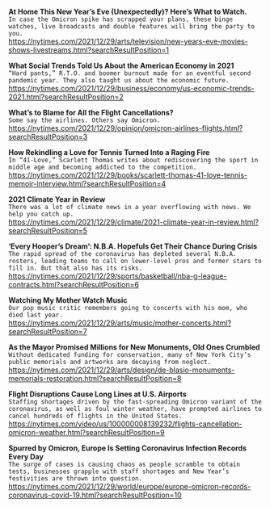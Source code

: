 **At Home This New Year’s Eve (Unexpectedly)? Here’s What to Watch.**\
`In case the Omicron spike has scrapped your plans, these binge watches, live broadcasts and double features will bring the party to you.`\
https://nytimes.com/2021/12/29/arts/television/new-years-eve-movies-shows-livestreams.html?searchResultPosition=1

**What Social Trends Told Us About the American Economy in 2021**\
`“Hard pants,” R.T.O. and boomer burnout made for an eventful second pandemic year. They also taught us about the economic future.`\
https://nytimes.com/2021/12/29/business/economy/us-economic-trends-2021.html?searchResultPosition=2

**What’s to Blame for All the Flight Cancellations?**\
`Some say the airlines. Others say Omicron.`\
https://nytimes.com/2021/12/29/opinion/omicron-airlines-flights.html?searchResultPosition=3

**How Rekindling a Love for Tennis Turned Into a Raging Fire**\
`In “41-Love,” Scarlett Thomas writes about rediscovering the sport in middle age and becoming addicted to the competition.`\
https://nytimes.com/2021/12/29/books/scarlett-thomas-41-love-tennis-memoir-interview.html?searchResultPosition=4

**2021 Climate Year in Review**\
`There was a lot of climate news in a year overflowing with news. We help you catch up.`\
https://nytimes.com/2021/12/29/climate/2021-climate-year-in-review.html?searchResultPosition=5

**‘Every Hooper’s Dream’: N.B.A. Hopefuls Get Their Chance During Crisis**\
`The rapid spread of the coronavirus has depleted several N.B.A. rosters, leading teams to call on lower-level pros and former stars to fill in. But that also has its risks.`\
https://nytimes.com/2021/12/29/sports/basketball/nba-g-league-contracts.html?searchResultPosition=6

**Watching My Mother Watch Music**\
`Our pop music critic remembers going to concerts with his mom, who died last year.`\
https://nytimes.com/2021/12/29/arts/music/mother-concerts.html?searchResultPosition=7

**As the Mayor Promised Millions for New Monuments, Old Ones Crumbled**\
`Without dedicated funding for conservation, many of New York City’s public memorials and artworks are decaying from neglect.`\
https://nytimes.com/2021/12/29/arts/design/de-blasio-monuments-memorials-restoration.html?searchResultPosition=8

**Flight Disruptions Cause Long Lines at U.S. Airports**\
`Staffing shortages driven by the fast-spreading Omicron variant of the coronavirus, as well as foul winter weather, have prompted airlines to cancel hundreds of flights in the United States.`\
https://nytimes.com/video/us/100000008139232/flights-cancellation-omicron-weather.html?searchResultPosition=9

**Spurred by Omicron, Europe Is Setting Coronavirus Infection Records Every Day**\
`The surge of cases is causing chaos as people scramble to obtain tests, businesses grapple with staff shortages and New Year’s festivities are thrown into question.`\
https://nytimes.com/2021/12/29/world/europe/europe-omicron-records-coronavirus-covid-19.html?searchResultPosition=10


